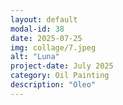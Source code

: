 ```yaml
---
layout: default
modal-id: 38
date: 2025-07-25
img: collage/7.jpeg
alt: "Luna"
project-date: July 2025
category: Oil Painting
description: "Oleo"
---
```

